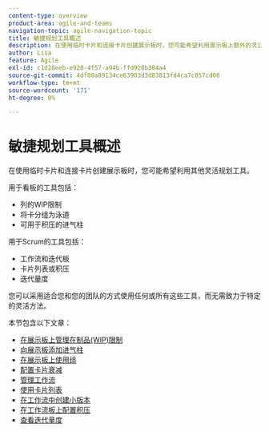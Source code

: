 ```yaml
---
content-type: overview
product-area: agile-and-teams
navigation-topic: agile-navigation-topic
title: 敏捷规划工具概述
description: 在使用临时卡片和连接卡片创建展示板时，您可能希望利用展示板上额外的灵活规划工具。
author: Lisa
feature: Agile
exl-id: c1d28eeb-e920-4f57-a94b-ffd928b384a4
source-git-commit: 4df80a89134ce63903d3d83813fd4ca7c857cd00
workflow-type: tm+mt
source-wordcount: '171'
ht-degree: 0%

---
```


# 敏捷规划工具概述

在使用临时卡片和连接卡片创建展示板时，您可能希望利用其他灵活规划工具。

用于看板的工具包括：

* 列的WIP限制
* 将卡分组为泳道
* 可用于积压的进气柱

用于Scrum的工具包括：

* 工作流和迭代板
* 卡片列表或积压
* 迭代量度

您可以采用适合您和您的团队的方式使用任何或所有这些工具，而无需致力于特定的灵活方法。

本节包含以下文章：

* [在展示板上管理在制品(WIP)限制](/help/quicksilver/agile/use-boards-agile-planning-tools/manage-wip-limit-on-board.md)
* [向展示板添加进气柱](/help/quicksilver/agile/use-boards-agile-planning-tools/add-intake-column-to-board.md)
* [在展示板上使用组](/help/quicksilver/agile/use-boards-agile-planning-tools/group-cards-on-board.md)
* [配置卡片衰减](/help/quicksilver/agile/use-boards-agile-planning-tools/configure-card-falloff.md)
* [管理工作流](/help/quicksilver/agile/use-boards-agile-planning-tools/manage-collections.md)
* [使用卡片列表](/help/quicksilver/agile/use-boards-agile-planning-tools/use-card-list.md)
* [在工作流中创建小版本](/help/quicksilver/agile/use-boards-agile-planning-tools/create-an-iteration-in-workstream.md)
* [在工作流板上配置积压](/help/quicksilver/agile/use-boards-agile-planning-tools/configure-backlog-workstream-board.md)
* [查看迭代量度](/help/quicksilver/agile/use-boards-agile-planning-tools/review-iteration-metrics.md)
